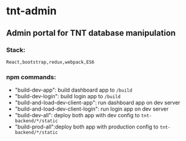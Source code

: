 # tnt-admin

## Admin portal for TNT database manipulation

### Stack:
    React,bootstrap,redux,webpack,ES6


### npm commands:
*    "build-dev-app": build dashboard app to `/build`
*    "build-dev-login": build login app to `/build`
*    "build-and-load-dev-client-app": run dashboard app on dev server
*    "build-and-load-dev-client-login": run login app on dev server
*    "build-dev-all": deploy both app with dev config to `tnt-backend/*/static`
*    "build-prod-all":deploy both app with production config to `tnt-backend/*/static`
